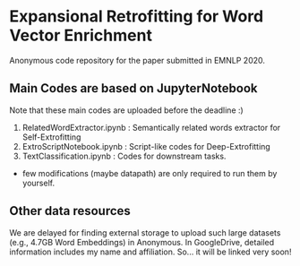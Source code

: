 # Expansional Retrofitting for Word Vector Enrichment
Anonymous code repository for the paper submitted in EMNLP 2020.

## Main Codes are based on JupyterNotebook
Note that these main codes are uploaded before the deadline :)
1) RelatedWordExtractor.ipynb : Semantically related words extractor for Self-Extrofitting
2) ExtroScriptNotebook.ipynb : Script-like codes for Deep-Extrofitting
3) TextClassification.ipynb : Codes for downstream tasks.

* few modifications (maybe datapath) are only required to run them by yourself.

## Other data resources
We are delayed for finding external storage to upload such large datasets (e.g., 4.7GB Word Embeddings) in Anonymous.
In GoogleDrive, detailed information includes my name and affiliation.
So... it will be linked very soon!
